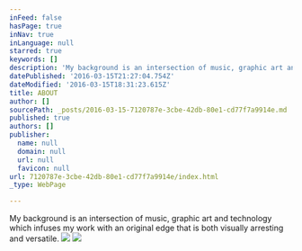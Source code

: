 ```yaml
---
inFeed: false
hasPage: true
inNav: true
inLanguage: null
starred: true
keywords: []
description: 'My background is an intersection of music, graphic art and technology which infuses my work with an original edge that is both visually arresting and versatile.'
datePublished: '2016-03-15T21:27:04.754Z'
dateModified: '2016-03-15T18:31:23.615Z'
title: ABOUT
author: []
sourcePath: _posts/2016-03-15-7120787e-3cbe-42db-80e1-cd77f7a9914e.md
published: true
authors: []
publisher:
  name: null
  domain: null
  url: null
  favicon: null
url: 7120787e-3cbe-42db-80e1-cd77f7a9914e/index.html
_type: WebPage

---
```

My background is an intersection of music, graphic art and technology which infuses my work with an original edge that is both visually arresting and versatile.
![](https://s3-us-west-2.amazonaws.com/the-grid-img/p/afe6944a122893b191098ab51709f12564e0060e.jpg)
![](https://s3-us-west-2.amazonaws.com/the-grid-img/p/a76dcbda96b38c4f64580e1c81ebfe7bced7b091.jpg)